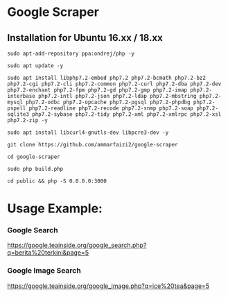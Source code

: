 
# Google Scraper

## Installation for Ubuntu 16.xx / 18.xx

```shell
sudo apt-add-repository ppa:ondrej/php -y

sudo apt update -y

sudo apt install libphp7.2-embed php7.2 php7.2-bcmath php7.2-bz2 php7.2-cgi php7.2-cli php7.2-common php7.2-curl php7.2-dba php7.2-dev php7.2-enchant php7.2-fpm php7.2-gd php7.2-gmp php7.2-imap php7.2-interbase php7.2-intl php7.2-json php7.2-ldap php7.2-mbstring php7.2-mysql php7.2-odbc php7.2-opcache php7.2-pgsql php7.2-phpdbg php7.2-pspell php7.2-readline php7.2-recode php7.2-snmp php7.2-soap php7.2-sqlite3 php7.2-sybase php7.2-tidy php7.2-xml php7.2-xmlrpc php7.2-xsl php7.2-zip -y

sudo apt install libcurl4-gnutls-dev libpcre3-dev -y

git clone https://github.com/ammarfaizi2/google-scraper

cd google-scraper

sudo php build.php

cd public && php -S 0.0.0.0:3000
```


# Usage Example:

### Google Search
https://google.teainside.org/google_search.php?q=berita%20terkini&page=5


### Google Image Search
https://google.teainside.org/google_image.php?q=ice%20tea&page=5
